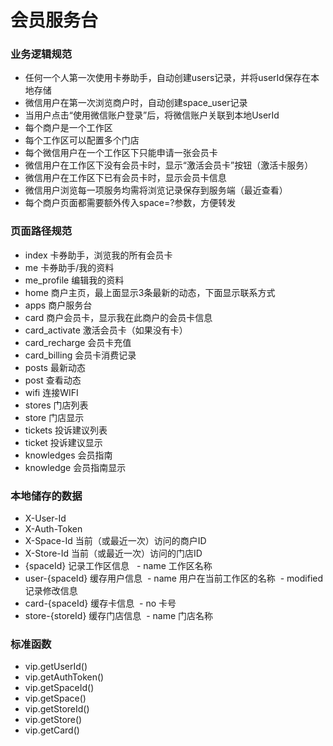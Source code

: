 # 会员服务台

### 业务逻辑规范
- 任何一个人第一次使用卡券助手，自动创建users记录，并将userId保存在本地存储
- 微信用户在第一次浏览商户时，自动创建space_user记录
- 当用户点击“使用微信账户登录”后，将微信账户关联到本地UserId
- 每个商户是一个工作区
- 每个工作区可以配置多个门店
- 每个微信用户在一个工作区下只能申请一张会员卡
- 微信用户在工作区下没有会员卡时，显示“激活会员卡”按钮（激活卡服务）
- 微信用户在工作区下已有会员卡时，显示会员卡信息
- 微信用户浏览每一项服务均需将浏览记录保存到服务端（最近查看）
- 每个商户页面都需要额外传入space=?参数，方便转发

### 页面路径规范
- index 卡券助手，浏览我的所有会员卡
- me 卡券助手/我的资料
- me_profile 编辑我的资料
- home 商户主页，最上面显示3条最新的动态，下面显示联系方式
- apps 商户服务台
- card 商户会员卡，显示我在此商户的会员卡信息
- card_activate 激活会员卡（如果没有卡）
- card_recharge 会员卡充值
- card_billing 会员卡消费记录
- posts 最新动态
- post 查看动态
- wifi 连接WIFI
- stores 门店列表
- store 门店显示
- tickets 投诉建议列表
- ticket 投诉建议显示
- knowledges 会员指南
- knowledge 会员指南显示

### 本地储存的数据
- X-User-Id
- X-Auth-Token
- X-Space-Id 当前（或最近一次）访问的商户ID
- X-Store-Id 当前（或最近一次）访问的门店ID
- {spaceId} 记录工作区信息
    - name 工作区名称
- user-{spaceId} 缓存用户信息
  - name 用户在当前工作区的名称
  - modified 记录修改信息
- card-{spaceId} 缓存卡信息
  - no 卡号
- store-{storeId} 缓存门店信息
  - name 门店名称
   
### 标准函数
- vip.getUserId()
- vip.getAuthToken()
- vip.getSpaceId()
- vip.getSpace()
- vip.getStoreId()
- vip.getStore()
- vip.getCard()

